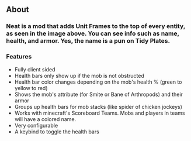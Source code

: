 ## About
### Neat is a mod that adds Unit Frames to the top of every entity, as seen in the image above. You can see info such as name, health, and armor. Yes, the name is a pun on Tidy Plates.

### Features
- Fully client sided
- Health bars only show up if the mob is not obstructed
- Health bar color changes depending on the mob's health % (green to yellow to red)
- Shows the mob's attribute (for Smite or Bane of Arthropods) and their armor
- Groups up health bars for mob stacks (like spider of chicken jockeys)
- Works with minecraft's Scoreboard Teams. Mobs and players in teams will have a colored name.
- Very configurable
- A keybind to toggle the health bars
